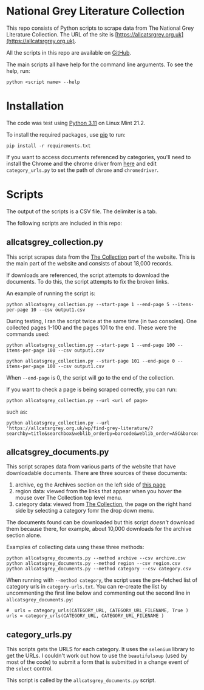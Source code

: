 # National Grey Literature Collection

This repo consists of Python scripts to scrape data from The National Grey Literature Collection. The URL of the site is [https://allcatsrgrey.org.uk](https://allcatsrgrey.org.uk).

All the scripts in this repo are available on [GitHub](https://github.com/Praful/allcatsrgrey).

The main scripts all have help for the command line arguments. To see the help, run:

```
python <script name> --help
```

# Installation
The code was test using [Python 3.11](https://www.python.org/downloads/) on Linux Mint 21.2.

To install the required packages, use 
[pip](https://pip.pypa.io/en/stable/installation/) to run: 
```
pip install -r requirements.txt 
```
If you want to access documents referenced by categories, you'll need to install the 
Chrome and the chrome driver from [here](https://googlechromelabs.github.io/chrome-for-testing/) and edit `category_urls.py` to set the path of `chrome` and `chromedriver`.

# Scripts

The output of the scripts is a CSV file. The delimiter is a tab.

The following scripts are included in this repo:

## allcatsgrey_collection.py

This script scrapes data from the [The Collection](https://allcatsrgrey.org.uk/wp/find-grey-literature/) part of the website. This is the main part of the website and consists of about 18,000 records.

If downloads are referenced, the script attempts to download the documents. To do 
this, the script attempts to fix the broken links.

An example of running the script is:

```
python allcatsgrey_collection.py --start-page 1 --end-page 5 --items-per-page 10 --csv output1.csv
```


During testing, I ran the script twice at the same time (in two consoles). One collected pages 1-100 and the pages 101 to the end. These were the commands used:


```
python allcatsgrey_collection.py --start-page 1 --end-page 100 --items-per-page 100 --csv output1.csv
```

```
python allcatsgrey_collection.py --start-page 101 --end-page 0 --items-per-page 100 --csv output1.csv
```

When `--end-page` is 0, the script will go to the end of the collection.

If you want to check a page is being scraped correctly, you can run:

```
python allcatsgrey_collection.py --url <url of page>
```
such as:

```
python allcatsgrey_collection.py --url 'https://allcatsrgrey.org.uk/wp/find-grey-literature/?searchby=title&searchbox&weblib_orderby=barcode&weblib_order=ASC&barcode=0000000000000010'
```
## allcatsgrey_documents.py

This script scrapes data from various parts of the website that have downloadable 
documents. There are three sources of these documents:

1. archive, eg the Archives section on the left side of [this 
   page](https://allcatsrgrey.org.uk/wp/wpfb-file/cervical_screening_standards_data_report_2018_to_2019-pdf/#wpfb-cat-127)
2. region data: viewed from the links that appear when you hover the mouse over The Collection top level menu.
3. category data: viewed from [The Collection](https://allcatsrgrey.org.uk/wp/find-grey-literature/), the page on the right hand side by selecting 
   a category fomr the drop down menu.

The documents found can be downloaded but this script _doesn't_ download them because 
there, for example, about 10,000 downloads for the archive section alone.

Examples of collecting data usng these three methods:
```
python allcatsgrey_documents.py --method archive --csv archive.csv
python allcatsgrey_documents.py --method region --csv region.csv
python allcatsgrey_documents.py --method category --csv category.csv
```
When running with `--method category`, the script uses the pre-fetched list of 
category urls in `category-urls.txt`. You can re-create the list by uncommenting the 
first line below and commenting out the second line in `allcatsgrey_documents.py`:

```
#  urls = category_urls(CATEGORY_URL, CATEGORY_URL_FILENAME, True )
urls = category_urls(CATEGORY_URL, CATEGORY_URL_FILENAME )
```


## category_urls.py

This scripts gets the URLS for each category. It uses the `selenium` library to get 
the URLs. I couldn't work out how to use the `beautifulsoup` (used by most of the 
code) to submit a form that is submitted in a change event of the `select` control.

This script is called by the `allcatsgrey_documents.py` script.
